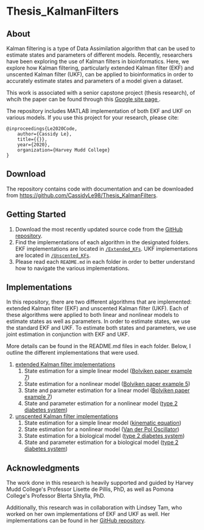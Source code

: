 # Thesis_KalmanFilters

## About
Kalman filtering is a type of Data Assimilation algorithm that can be used to estimate states and parameters of different models. Recently, researchers have been exploring the use of Kalman filters in bioinformatics. Here, we explore how Kalman filtering, particularly extended Kalman filter (EKF) and unscented Kalman filter (UKF), can be applied to bioinformatics in order to accurately estimate states and parameters of a model given a dataset.

This work is associated with a senior capstone project (thesis research), of whcih the paper can be found through this [Google site page ](https://sites.google.com/g.hmc.edu/cle/thesis).

The repository includes MATLAB implementation of both EKF and UKF on various models. If you use this project for your research, please cite:
```
@inproceedings{Le2020Code,
    author={Cassidy Le},
    title={{}},
    year={2020},
    organization={Harvey Mudd College}
}
```

## Download
The repository contains code with documentation and can be downloaded from <https://github.com/CassidyLe98/Thesis_KalmanFilters>.

## Getting Started
1. Download the most recently updated source code from the [GitHub repository](https://github.com/CassidyLe98/Thesis_KalmanFilters).
2. Find the implementations of each algorithm in the designated folders. EKF implementations are located in [`/Extended_KFs`](https://github.com/CassidyLe98/Thesis_KalmanFilters/tree/master/Extended_KFs). UKF implementations are located in [`/Unscented_KFs`](https://github.com/CassidyLe98/Thesis_KalmanFilters/tree/master/Unscented_KFs).
3. Please read each `README.md` in each folder in order to better understand how to navigate the various implementations.

## Implementations
In this repository, there are two different algorithms that are implemented: extended Kalman filter (EKF) and unscented Kalman filter (UKF). Each of these algorithms were applied to both linear and nonlinear models to estimate states as well as parameters. In order to estimate states, we use the standard EKF and UKF. To estimate both states and parameters, we use joint estimation in conjunction with EKF and UKF.

More details can be found in the README.md files in each folder. Below, I outline the different implementations that were used.
1. [extended Kalman filter implementations](https://github.com/CassidyLe98/Thesis_KalmanFilters/tree/master/Extended_KFs)
    1. State estimation for a simple linear model ([Bolviken paper example 7](https://github.com/CassidyLe98/Thesis_KalmanFilters/tree/master/Extended_KFs/Bolviken_Ex7))
    2. State estimation for a nonlinear model ([Bolviken paper example 5](https://github.com/CassidyLe98/Thesis_KalmanFilters/tree/master/Extended_KFs/Bolviken_Ex5))
    3. State and parameter estimation for a linear model ([Bolviken paper example 7](https://github.com/CassidyLe98/Thesis_KalmanFilters/tree/master/Extended_KFs/Joint_Estimation/Bolviken_Ex7))
    4. State and parameter estimation for a nonlinear model ([type 2 diabetes system](https://github.com/CassidyLe98/Thesis_KalmanFilters/tree/master/Extended_KFs/Joint_Estimation/Albers))
2. [unscented Kalman filter implementations](https://github.com/CassidyLe98/Thesis_KalmanFilters/tree/master/Unscented_KFs)
    1. State estimation for a simple linear model ([kinematic equation](https://github.com/CassidyLe98/Thesis_KalmanFilters/tree/master/Unscented_KFs/Kinematic))
    2. State estimation for a nonlinear model ([Van der Pol Oscillator](https://github.com/CassidyLe98/Thesis_KalmanFilters/tree/master/Unscented_KFs/MatLab_vdp_Example))
    3. State estimation for a biological model ([type 2 diabetes system](https://github.com/CassidyLe98/Thesis_KalmanFilters/tree/master/Unscented_KFs/Albers))
    4. State and parameter estimation for a biological model ([type 2 diabetes system](https://github.com/CassidyLe98/Thesis_KalmanFilters/tree/master/Unscented_KFs/Albers/Joint_Estimation))

## Acknowledgments
The work done in this research is heavily supported and guided by Harvey Mudd College's Professor Lisette de Pillis, PhD, as well as Pomona College's Professor Blerta Shtylla, PhD.

Additionally, this research was in collaboration with Lindsey Tam, who worked on her own implementations of EKF and UKF as well. Her implementations can be found in her [GitHub repository](https://github.com/lindseytam/LT_thesis/tree/master/code).
